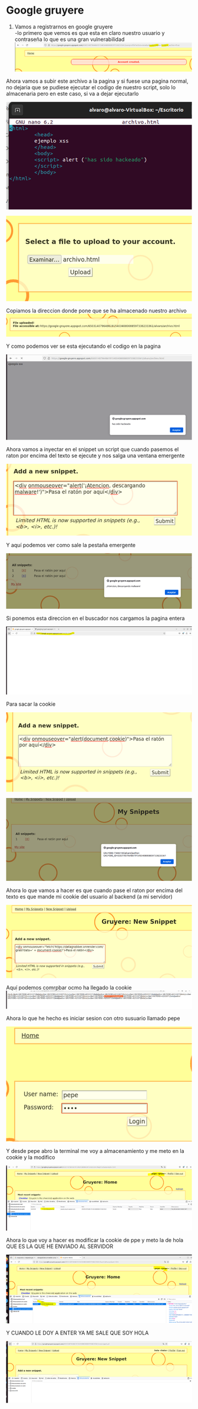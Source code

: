 # Google gruyere 
1.	Vamos a registrarnos en google gruyere  
-lo primero que vemos es que esta en claro nuestro usuario y contraseña lo que es una gran vulnerabilidad
![alt text](image.png)

Ahora vamos a subir este archivo a la pagina y si fuese una pagina normal, no dejaria que se pudiese ejecutar el codigo de nuestro script, solo lo almacenaria pero en este caso, si va a dejar ejecutarlo 

![alt text](image-1.png)

![alt text](image-2.png)

Copiamos la direccion donde pone que se ha almacenado nuestro archivo
![alt text](image-3.png)

Y como podemos ver se esta ejecutando el codigo en la pagina

![alt text](image-4.png)


Ahora vamos a inyectar en el snippet un script que cuando pasemos el raton por encima del texto se ejecute y nos salga una ventana emergente

![alt text](image-5.png)

Y aquí podemos ver como sale la pestaña emergente

![alt text](image-6.png)

Si ponemos esta direccion en el buscador nos cargamos la pagina entera

![alt text](image-7.png)

Para sacar la cookie

![alt text](image-8.png)

![alt text](image-9.png)

Ahora lo que vamos a hacer es que cuando pase el raton por encima del texto es que mande mi cookie del usuario al backend (a mi servidor)  

![alt text](image-10.png)

Aquí podemos comrpbar ocmo ha llegado la cookie
![alt text](image-11.png)

Ahora lo que he hecho es iniciar sesion con otro susuario llamado pepe

![alt text](image-12.png)

Y desde pepe abro la terminal me voy a almacenamiento y me meto en la cookie y la modifico

![alt text](image-13.png)

Ahora lo que voy a hacer es modificar la cookie de ppe y meto la de hola QUE ES LA QUE HE ENVIADO AL SERVIDOR

![alt text](image-14.png)

Y CUANDO LE DOY A ENTER
YA ME SALE QUE SOY HOLA

![alt text](image-15.png)